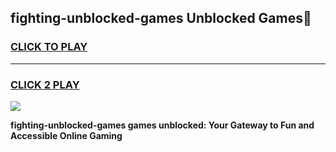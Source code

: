 
## fighting-unblocked-games Unblocked Games👋
<h3>
<a href="https://news.freeplayer.one?title=fighting-unblocked-games&ref=16F">CLICK TO PLAY</a></h3>
<hr>

<h3>
<a href="https://news.freeplayer.one?title=fighting-unblocked-games&ref=16F">CLICK 2 PLAY</a>
  
</h3>

<a href="https://news.freeplayer.one?title=fighting-unblocked-games&ref=16F/"><img src="https://clearcache.store/games.png"></a>


**fighting-unblocked-games games unblocked: Your Gateway to Fun and Accessible Online Gaming**
